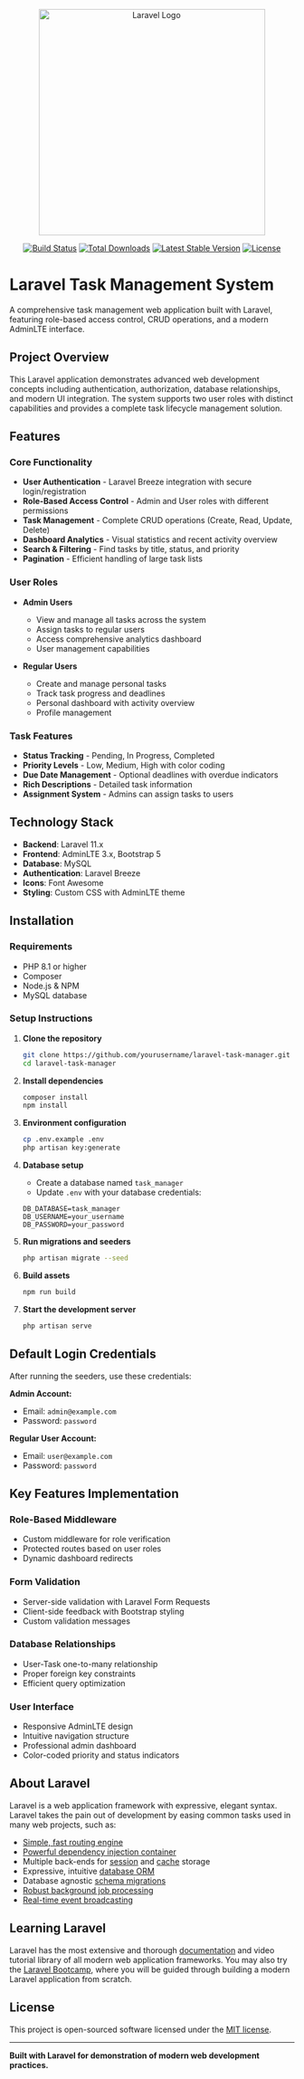 <p align="center"><a href="https://laravel.com" target="_blank"><img src="https://raw.githubusercontent.com/laravel/art/master/logo-lockup/5%20SVG/2%20CMYK/1%20Full%20Color/laravel-logolockup-cmyk-red.svg" width="400" alt="Laravel Logo"></a></p>

<p align="center">
<a href="https://github.com/laravel/framework/actions"><img src="https://github.com/laravel/framework/workflows/tests/badge.svg" alt="Build Status"></a>
<a href="https://packagist.org/packages/laravel/framework"><img src="https://img.shields.io/packagist/dt/laravel/framework" alt="Total Downloads"></a>
<a href="https://packagist.org/packages/laravel/framework"><img src="https://img.shields.io/packagist/v/laravel/framework" alt="Latest Stable Version"></a>
<a href="https://packagist.org/packages/laravel/framework"><img src="https://img.shields.io/packagist/l/laravel/framework" alt="License"></a>
</p>

# Laravel Task Management System

A comprehensive task management web application built with Laravel, featuring role-based access control, CRUD operations, and a modern AdminLTE interface.

## Project Overview

This Laravel application demonstrates advanced web development concepts including authentication, authorization, database relationships, and modern UI integration. The system supports two user roles with distinct capabilities and provides a complete task lifecycle management solution.

## Features

### Core Functionality
- **User Authentication** - Laravel Breeze integration with secure login/registration
- **Role-Based Access Control** - Admin and User roles with different permissions
- **Task Management** - Complete CRUD operations (Create, Read, Update, Delete)
- **Dashboard Analytics** - Visual statistics and recent activity overview
- **Search & Filtering** - Find tasks by title, status, and priority
- **Pagination** - Efficient handling of large task lists

### User Roles
- **Admin Users**
  - View and manage all tasks across the system
  - Assign tasks to regular users
  - Access comprehensive analytics dashboard
  - User management capabilities

- **Regular Users**
  - Create and manage personal tasks
  - Track task progress and deadlines
  - Personal dashboard with activity overview
  - Profile management

### Task Features
- **Status Tracking** - Pending, In Progress, Completed
- **Priority Levels** - Low, Medium, High with color coding
- **Due Date Management** - Optional deadlines with overdue indicators
- **Rich Descriptions** - Detailed task information
- **Assignment System** - Admins can assign tasks to users

## Technology Stack

- **Backend**: Laravel 11.x
- **Frontend**: AdminLTE 3.x, Bootstrap 5
- **Database**: MySQL
- **Authentication**: Laravel Breeze
- **Icons**: Font Awesome
- **Styling**: Custom CSS with AdminLTE theme

## Installation

### Requirements
- PHP 8.1 or higher
- Composer
- Node.js & NPM
- MySQL database

### Setup Instructions

1. **Clone the repository**
   ```bash
   git clone https://github.com/yourusername/laravel-task-manager.git
   cd laravel-task-manager
   ```

2. **Install dependencies**
   ```bash
   composer install
   npm install
   ```

3. **Environment configuration**
   ```bash
   cp .env.example .env
   php artisan key:generate
   ```

4. **Database setup**
   - Create a database named `task_manager`
   - Update `.env` with your database credentials:
   ```env
   DB_DATABASE=task_manager
   DB_USERNAME=your_username
   DB_PASSWORD=your_password
   ```

5. **Run migrations and seeders**
   ```bash
   php artisan migrate --seed
   ```

6. **Build assets**
   ```bash
   npm run build
   ```

7. **Start the development server**
   ```bash
   php artisan serve
   ```

## Default Login Credentials

After running the seeders, use these credentials:

**Admin Account:**
- Email: `admin@example.com`
- Password: `password`

**Regular User Account:**
- Email: `user@example.com`
- Password: `password`



## Key Features Implementation

### Role-Based Middleware
- Custom middleware for role verification
- Protected routes based on user roles
- Dynamic dashboard redirects

### Form Validation
- Server-side validation with Laravel Form Requests
- Client-side feedback with Bootstrap styling
- Custom validation messages

### Database Relationships
- User-Task one-to-many relationship
- Proper foreign key constraints
- Efficient query optimization

### User Interface
- Responsive AdminLTE design
- Intuitive navigation structure
- Professional admin dashboard
- Color-coded priority and status indicators





## About Laravel

Laravel is a web application framework with expressive, elegant syntax. Laravel takes the pain out of development by easing common tasks used in many web projects, such as:

- [Simple, fast routing engine](https://laravel.com/docs/routing)
- [Powerful dependency injection container](https://laravel.com/docs/container)
- Multiple back-ends for [session](https://laravel.com/docs/session) and [cache](https://laravel.com/docs/cache) storage
- Expressive, intuitive [database ORM](https://laravel.com/docs/eloquent)
- Database agnostic [schema migrations](https://laravel.com/docs/migrations)
- [Robust background job processing](https://laravel.com/docs/queues)
- [Real-time event broadcasting](https://laravel.com/docs/broadcasting)

## Learning Laravel

Laravel has the most extensive and thorough [documentation](https://laravel.com/docs) and video tutorial library of all modern web application frameworks. You may also try the [Laravel Bootcamp](https://bootcamp.laravel.com), where you will be guided through building a modern Laravel application from scratch.

## License

This project is open-sourced software licensed under the [MIT license](https://opensource.org/licenses/MIT).

---

**Built with Laravel for demonstration of modern web development practices.**
